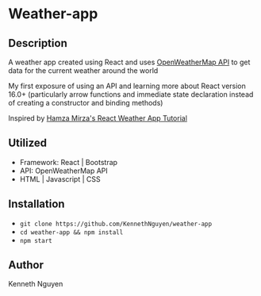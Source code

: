 # Weather-app

## Description

A weather app created using React and uses [OpenWeatherMap API](https://openweathermap.org/api) to get data for the current weather around the world

My first exposure of using an API and learning more about React version 16.0+ (particularly arrow functions and immediate state declaration instead of creating a constructor and binding methods) 

Inspired by [Hamza Mirza's React Weather App Tutorial](https://www.youtube.com/watch?v=204C9yNeOYI)

## Utilized
* Framework: React | Bootstrap
* API: OpenWeatherMap API
* HTML | Javascript | CSS

## Installation

* `git clone https://github.com/KennethNguyen/weather-app`
* `cd weather-app && npm install`
* `npm start`

## Author

Kenneth Nguyen
